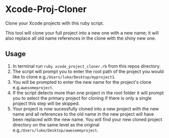 # Xcode-Proj-Cloner
Clone your Xcode projects with this ruby script.

This tool will clone your full project into a new one with a new name; it will also replace all old name references in the clone with the shiny new one.

## Usage
1. In terminal run ```ruby xcode_project_cloner.rb``` from this repos directory.
2. The script will prompt you to enter the root path of the project you would like to clone 
  e.g.```/Users/luke/Desktop/myproject1```.
3. You will be prompted to enter the new name for the project's clone e.g.```awesomeproject```.
4. If the script detects more than one project in the root folder it will prompt you to select the primary project for cloning if there is only a single project this step will be skipped.
5. Your project is now sucessfully cloned into a new project with the new name and all references to the old name in the new project will have been replaced with the new name. You will find your new cloned project directory on the same level as the original e.g.```/Users/luke/Desktop/awesomeproject```.
